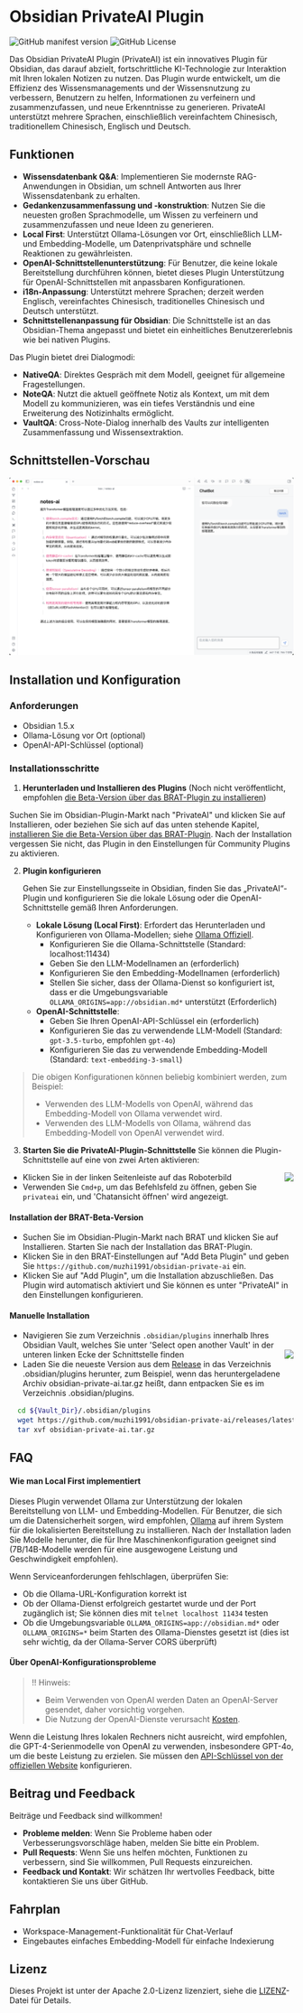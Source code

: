 # Obsidian PrivateAI Plugin

![GitHub manifest version](https://img.shields.io/github/manifest-json/v/muzhi1991/obsidian-private-ai)
![GitHub License](https://img.shields.io/github/license/muzhi1991/obsidian-private-ai)

Das Obsidian PrivateAI Plugin (PrivateAI) ist ein innovatives Plugin für Obsidian, das darauf abzielt, fortschrittliche KI-Technologie zur Interaktion mit Ihren lokalen Notizen zu nutzen. Das Plugin wurde entwickelt, um die Effizienz des Wissensmanagements und der Wissensnutzung zu verbessern, Benutzern zu helfen, Informationen zu verfeinern und zusammenzufassen, und neue Erkenntnisse zu generieren. PrivateAI unterstützt mehrere Sprachen, einschließlich vereinfachtem Chinesisch, traditionellem Chinesisch, Englisch und Deutsch.

## Funktionen

* **Wissensdatenbank Q&A**: Implementieren Sie modernste RAG-Anwendungen in Obsidian, um schnell Antworten aus Ihrer Wissensdatenbank zu erhalten.
* **Gedankenzusammenfassung und -konstruktion**: Nutzen Sie die neuesten großen Sprachmodelle, um Wissen zu verfeinern und zusammenzufassen und neue Ideen zu generieren.
* **Local First**: Unterstützt Ollama-Lösungen vor Ort, einschließlich LLM- und Embedding-Modelle, um Datenprivatsphäre und schnelle Reaktionen zu gewährleisten.
* **OpenAI-Schnittstellenunterstützung**: Für Benutzer, die keine lokale Bereitstellung durchführen können, bietet dieses Plugin Unterstützung für OpenAI-Schnittstellen mit anpassbaren Konfigurationen.
* **i18n-Anpassung**: Unterstützt mehrere Sprachen; derzeit werden Englisch, vereinfachtes Chinesisch, traditionelles Chinesisch und Deutsch unterstützt.
* **Schnittstellenanpassung für Obsidian**: Die Schnittstelle ist an das Obsidian-Thema angepasst und bietet ein einheitliches Benutzererlebnis wie bei nativen Plugins.

Das Plugin bietet drei Dialogmodi:

* **NativeQA**: Direktes Gespräch mit dem Modell, geeignet für allgemeine Fragestellungen.
* **NoteQA**: Nutzt die aktuell geöffnete Notiz als Kontext, um mit dem Modell zu kommunizieren, was ein tiefes Verständnis und eine Erweiterung des Notizinhalts ermöglicht.
* **VaultQA**: Cross-Note-Dialog innerhalb des Vaults zur intelligenten Zusammenfassung und Wissensextraktion.

## Schnittstellen-Vorschau

![App Screenshot](./screenshots/main.png)

## Installation und Konfiguration

### Anforderungen

- Obsidian 1.5.x
- Ollama-Lösung vor Ort (optional)
- OpenAI-API-Schlüssel (optional)

### Installationsschritte

1. **Herunterladen und Installieren des Plugins** (Noch nicht veröffentlicht, empfohlen [die Beta-Version über das BRAT-Plugin zu installieren](#installation-der-brat-beta-version))

  Suchen Sie im Obsidian-Plugin-Markt nach "PrivateAI" und klicken Sie auf Installieren, oder beziehen Sie sich auf das unten stehende Kapitel, [installieren Sie die Beta-Version über das BRAT-Plugin](#installation-der-brat-beta-version). Nach der Installation vergessen Sie nicht, das Plugin in den Einstellungen für Community Plugins zu aktivieren.

2. **Plugin konfigurieren**

   Gehen Sie zur Einstellungsseite in Obsidian, finden Sie das „PrivateAI“-Plugin und konfigurieren Sie die lokale Lösung oder die OpenAI-Schnittstelle gemäß Ihren Anforderungen.

   - **Lokale Lösung (Local First)**: Erfordert das Herunterladen und Konfigurieren von Ollama-Modellen; siehe [Ollama Offiziell](https://ollama.com/).
     - Konfigurieren Sie die Ollama-Schnittstelle (Standard: localhost:11434)
     - Geben Sie den LLM-Modellnamen an (erforderlich)
     - Konfigurieren Sie den Embedding-Modellnamen (erforderlich)
     - Stellen Sie sicher, dass der Ollama-Dienst so konfiguriert ist, dass er die Umgebungsvariable `OLLAMA_ORIGINS=app://obsidian.md*` unterstützt (Erforderlich)
   - **OpenAI-Schnittstelle**:
     - Geben Sie Ihren OpenAI-API-Schlüssel ein (erforderlich)
     - Konfigurieren Sie das zu verwendende LLM-Modell (Standard: `gpt-3.5-turbo`, empfohlen `gpt-4o`)
     - Konfigurieren Sie das zu verwendende Embedding-Modell (Standard: `text-embedding-3-small`)

> Die obigen Konfigurationen können beliebig kombiniert werden, zum Beispiel:
> * Verwenden des LLM-Modells von OpenAI, während das Embedding-Modell von Ollama verwendet wird.
> * Verwenden des LLM-Modells von Ollama, während das Embedding-Modell von OpenAI verwendet wird.

3. **Starten Sie die PrivateAI-Plugin-Schnittstelle**
Sie können die Plugin-Schnittstelle auf eine von zwei Arten aktivieren:
* Klicken Sie in der linken Seitenleiste auf das Roboterbild <img style="float: right;" src="https://api.iconify.design/lucide:bot.svg">
* Verwenden Sie `Cmd+p`, um das Befehlsfeld zu öffnen, geben Sie `privateai` ein, und 'Chatansicht öffnen' wird angezeigt.

#### Installation der BRAT-Beta-Version

* Suchen Sie im Obsidian-Plugin-Markt nach BRAT und klicken Sie auf Installieren. Starten Sie nach der Installation das BRAT-Plugin.
* Klicken Sie in den BRAT-Einstellungen auf "Add Beta Plugin" und geben Sie `https://github.com/muzhi1991/obsidian-private-ai` ein.
* Klicken Sie auf "Add Plugin", um die Installation abzuschließen. Das Plugin wird automatisch aktiviert und Sie können es unter "PrivateAI" in den Einstellungen konfigurieren.

#### Manuelle Installation

* Navigieren Sie zum Verzeichnis `.obsidian/plugins` innerhalb Ihres Obsidian Vault, welches Sie unter 'Select open another Vault' in der unteren linken Ecke der Schnittstelle finden <img style="float: right;" src="https://publish-01.obsidian.md/access/f786db9fac45774fa4f0d8112e232d67/Attachments/icons/obsidian-icon-vault-switcher.svg">
* Laden Sie die neueste Version aus dem [Release](https://github.com/muzhi1991/obsidian-private-ai/releases/latest) in das Verzeichnis .obsidian/plugins herunter, zum Beispiel, wenn das heruntergeladene Archiv obsidian-private-ai.tar.gz heißt, dann entpacken Sie es im Verzeichnis .obsidian/plugins.

```bash
  cd ${Vault_Dir}/.obsidian/plugins
  wget https://github.com/muzhi1991/obsidian-private-ai/releases/latest/download/obsidian-private-ai.tar.gz -O obsidian-private-ai.tar.gz
  tar xvf obsidian-private-ai.tar.gz
```

## FAQ

#### Wie man Local First implementiert

Dieses Plugin verwendet Ollama zur Unterstützung der lokalen Bereitstellung von LLM- und Embedding-Modellen. Für Benutzer, die sich um die Datensicherheit sorgen, wird empfohlen, [Ollama](https://ollama.com/) auf ihrem System für die lokalisierten Bereitstellung zu installieren. Nach der Installation laden Sie Modelle herunter, die für Ihre Maschinenkonfiguration geeignet sind (7B/14B-Modelle werden für eine ausgewogene Leistung und Geschwindigkeit empfohlen).

Wenn Serviceanforderungen fehlschlagen, überprüfen Sie:
* Ob die Ollama-URL-Konfiguration korrekt ist
* Ob der Ollama-Dienst erfolgreich gestartet wurde und der Port zugänglich ist; Sie können dies mit `telnet localhost 11434` testen
* Ob die Umgebungsvariable `OLLAMA_ORIGINS=app://obsidian.md*` oder `OLLAMA_ORIGINS=*` beim Starten des Ollama-Dienstes gesetzt ist (dies ist sehr wichtig, da der Ollama-Server CORS überprüft)

#### Über OpenAI-Konfigurationsprobleme

> !! Hinweis: 
> * Beim Verwenden von OpenAI werden Daten an OpenAI-Server gesendet, daher vorsichtig vorgehen.
> * Die Nutzung der OpenAI-Dienste verursacht [Kosten](https://openai.com/api/pricing).

Wenn die Leistung Ihres lokalen Rechners nicht ausreicht, wird empfohlen, die GPT-4-Serienmodelle von OpenAI zu verwenden, insbesondere GPT-4o, um die beste Leistung zu erzielen. Sie müssen den [API-Schlüssel von der offiziellen Website](https://platform.openai.com/account/api-keys) konfigurieren.

## Beitrag und Feedback

Beiträge und Feedback sind willkommen!

- **Probleme melden**: Wenn Sie Probleme haben oder Verbesserungsvorschläge haben, melden Sie bitte ein Problem.
- **Pull Requests**: Wenn Sie uns helfen möchten, Funktionen zu verbessern, sind Sie willkommen, Pull Requests einzureichen.
- **Feedback und Kontakt**: Wir schätzen Ihr wertvolles Feedback, bitte kontaktieren Sie uns über GitHub.

## Fahrplan

- Workspace-Management-Funktionalität für Chat-Verlauf
- Eingebautes einfaches Embedding-Modell für einfache Indexierung

## Lizenz

Dieses Projekt ist unter der Apache 2.0-Lizenz lizenziert, siehe die [LIZENZ](./LICENSE)-Datei für Details.